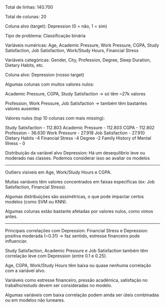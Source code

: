 Total de linhas: 140.700

Total de colunas: 20

Coluna alvo (target): Depression (0 = não, 1 = sim)

Tipo de problema: Classificação binária

Variáveis numéricas: Age, Academic Pressure, Work Pressure, CGPA, Study Satisfaction, Job Satisfaction, Work/Study Hours, Financial Stress

Variáveis categóricas: Gender, City, Profession, Degree, Sleep Duration, Dietary Habits, etc.

Coluna alvo: Depression (nosso target)

Algumas colunas com muitos valores nulos:

Academic Pressure, CGPA, Study Satisfaction → só têm ~27k valores

Profession, Work Pressure, Job Satisfaction → também têm bastantes valores ausentes

Valores nulos (top 10 colunas com mais missing):

Study Satisfaction - 112.803
Academic Pressure - 112.803
CGPA - 112.802
Profession - 36.630
Work Pressure - 27.918
Job Satisfaction - 27.910
Dietary Habits -4
Financial Stress -4
Degree -2
Family History of Mental Illness - 0

Distribuição da variável alvo Depression:
Há um desequilíbrio leve ou moderado nas classes. Podemos considerar isso ao avaliar os modelos

---

Outliers visíveis em Age, Work/Study Hours e CGPA.

Muitas variáveis têm valores concentrados em faixas específicas (ex: Job Satisfaction, Financial Stress).

Algumas distribuições são assimétricas, o que pode impactar certos modelos (como SVM ou KNN).

Algumas colunas estão bastante afetadas por valores nulos, como vimos antes.

---

Principais correlações com Depression:
Financial Stress e Depression: positiva moderada (~0.31) → faz sentido, estresse financeiro pode influenciar.

Study Satisfaction, Academic Pressure e Job Satisfaction também têm correlação leve com Depression (entre 0.1 e 0.25).

Age, CGPA, Work/Study Hours têm baixa ou quase nenhuma correlação com a variável alvo.

Variáveis como estresse financeiro, pressão acadêmica, satisfação no trabalho/estudo devem ser consideradas no modelo.

Algumas variáveis com baixa correlação podem ainda ser úteis combinadas ou em modelos não luneares.